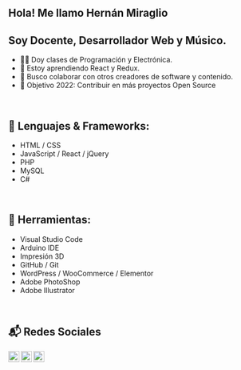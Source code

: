 ## Hola! Me llamo Hernán Miraglio
## Soy Docente, Desarrollador Web y Músico.

- 👨‍🏫 Doy clases de Programación y Electrónica.
- 📘 Estoy aprendiendo React y Redux.
- 👯 Busco colaborar con otros creadores de software y contenido.
- 🎯 Objetivo 2022: Contribuir en más proyectos Open Source 

<br />

## 💬 Lenguajes &amp; Frameworks:

- HTML / CSS
- JavaScript / React / jQuery
- PHP
- MySQL
- C#

<br />

## 🧰 Herramientas:

- Visual Studio Code
- Arduino IDE
- Impresión 3D
- GitHub / Git
- WordPress / WooCommerce / Elementor
- Adobe PhotoShop
- Adobe Illustrator

<br />

## 📬 Redes Sociales 

[<img align="left" alt="" width="22px" src="https://cdn.jsdelivr.net/npm/simple-icons@v3/icons/linkedin.svg" />][linkedin]
[<img align="left" alt="" width="22px" src="https://cdn.jsdelivr.net/npm/simple-icons@v3/icons/youtube.svg" />][youtube]
[<img align="left" alt="" width="22px" src="https://cdn.jsdelivr.net/npm/simple-icons@v3/icons/instagram.svg" />][instagram]

[youtube]: https://youtube.com/hmiraglio
[instagram]: https://instagram.com/hernan.miraglio
[linkedin]: https://linkedin.com/in/hmiraglio
